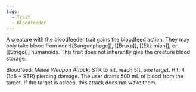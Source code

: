 ```yaml
---
tags:
  - Trait
  - Bloodfeeder
---
```

A creature with the bloodfeeder trait gains the bloodfeed action. They may only take blood from non-[[Sanguophage]], [[Bruxa]], [[Ekkimian]], or [[Strigoi]] humanoids. This trait does not inherently give the creature blood storage.

Bloodfeed:
*Melee Weapon Attack*: STR to hit, reach 5ft, one target. Hit: 4 (1d6 + STR) piercing damage. The user drains 500 mL of blood from the target. If the target is asleep, this attack does not wake them.